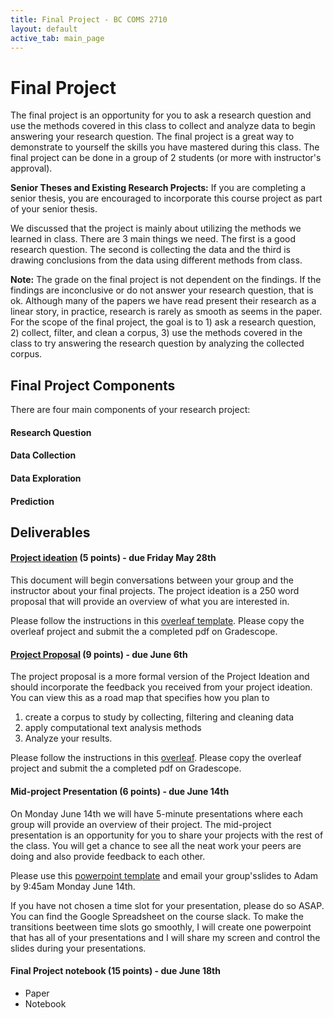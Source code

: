 ```yaml
---
title: Final Project - BC COMS 2710
layout: default
active_tab: main_page 
---
```


# Final Project

The final project is an opportunity for you to ask a research question and use the methods covered in this class
to collect and analyze data to begin answering your research question.
The final project is a great way to demonstrate to yourself the skills you have mastered during this class. 
The final project can be done in a group of 2 students (or more with instructor's approval).

**Senior Theses and Existing Research Projects:**
If you are completing a senior thesis, you are encouraged to incorporate this course project as part of your senior thesis.

We discussed that the project is mainly about utilizing the methods we learned in class. There are 3 main things we need. The first is a good research question. The second is collecting the data and the third is drawing conclusions from the data using different methods from class. 

**Note:** The grade on the final project is not dependent on the findings. If the findings are inconclusive or do not answer your research question, that is ok. Although many of the papers we have read present their research as a linear story, in practice, research is rarely as smooth as seems in the paper. For the scope of the final project, the goal is to 1) ask a research question, 2) collect, filter, and clean a corpus, 3) use the methods covered in the class to try answering the research question by analyzing the collected corpus.

## Final Project Components

There are four main components of your research project:

#### Research Question

<!--Quantifiable in text.-->

#### Data Collection



#### Data Exploration



#### Prediction


## Deliverables

#### [Project ideation](https://www.overleaf.com/read/yzpgxcgsqdvp) (5 points) - due Friday May 28th
This document will begin conversations between your group and the instructor about your final projects. 
The project ideation is a 250 word proposal that will provide an overview of what you are interested in. 

Please follow the instructions in this [overleaf template](https://www.overleaf.com/read/yzpgxcgsqdvp). Please copy the overleaf project and submit the a completed pdf on Gradescope. 

#### [Project Proposal](https://www.overleaf.com/read/hrqkdzbxhkym) (9 points) - due June 6th

The project proposal is a more formal version of the Project Ideation and should incorporate the feedback you received from your project ideation. 
You can view this as a road map that specifies how you plan to 

1. create a corpus to study by collecting, filtering and cleaning data
2. apply computational text analysis methods
3. Analyze your results. 

Please follow the instructions in this [overleaf](https://www.overleaf.com/read/hrqkdzbxhkym). Please copy the overleaf project and submit the a completed pdf on Gradescope. 


#### Mid-project Presentation (6 points) - due June 14th

On Monday June 14th we will have 5-minute presentations where each group will provide an overview of their project. 
The mid-project presentation is an opportunity for you to share your projects with the rest of the class. You will get a chance to see all the neat work your peers are doing and also provide feedback to each other.

Please use this [powerpoint template](slides/project-presentations.pptx) and email your group'sslides to Adam by 9:45am Monday June 14th.

If you have not chosen a time slot for your presentation, please do so ASAP. You can find the Google Spreadsheet on the course slack. To make the transitions beetween time slots go smoothly, I will create one powerpoint that has all of your presentations and I will share my screen and control the slides during your presentations.

#### Final Project notebook (15 points) - due June 18th
- Paper
- Notebook
